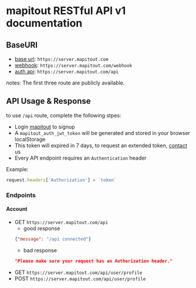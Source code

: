 # mapitout RESTful API v1 documentation

## BaseURI

- [base url][base url]:   `https://server.mapitout.com`
- [webhook][webhook]:     `https://server.mapitout.com/webhook`
- [auth api][auth api]:   `https://server.mapitout.com/api`

notes: The first three route are publicly available.

[base url]: https://server.mapitout.com/
[webhook]: https://server.mapitout.com/webhook/
[auth api]: https://server.mapitout.com/api/

## API Usage & Response

to use `/api` route, complete the following stpes:

- Login [mapitout](https://mapitout.com/#signin) to signup
- A `mapitout_auth_jwt_token` will be generated and stored in your browser localStorage
- This token will expired in 7 days, to request an extended token, [contact]((team@mapitout.com)) us
- Every API endpoint requires an `Authentication` header

Example:

```javascript
request.headers['Authorization'] = `token`
```

### Endpoints

#### Account

- GET `https://server.mapitout.com/api`
  - good response
  ```json
  {"message": "/api connected"}
  ```
  - bad response
  ```json
  "Please make sure your request has an Authorization header."
  ```
- GET `https://server.mapitout.com/api/user/profile`
- POST `https://server.mapitout.com/api/user/profile`

